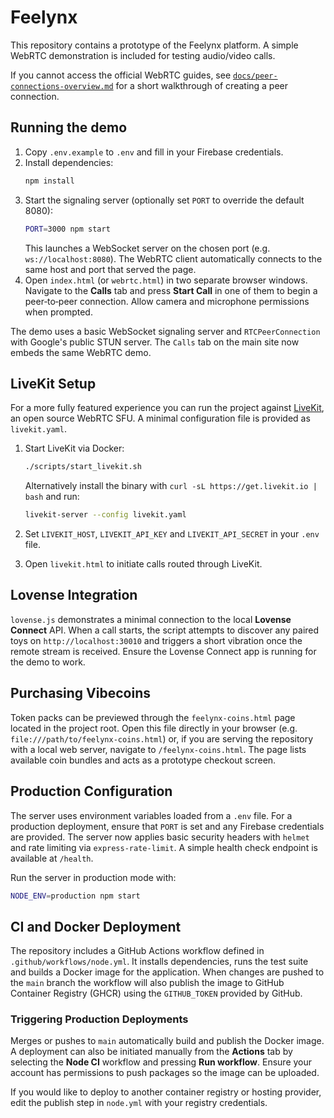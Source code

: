 # Feelynx

This repository contains a prototype of the Feelynx platform. A simple WebRTC demonstration is included for testing audio/video calls.

If you cannot access the official WebRTC guides, see [`docs/peer-connections-overview.md`](docs/peer-connections-overview.md) for a short walkthrough of creating a peer connection.

## Running the demo
1. Copy `.env.example` to `.env` and fill in your Firebase credentials.
2. Install dependencies:
   ```bash
   npm install
   ```
3. Start the signaling server (optionally set `PORT` to override the default 8080):
   ```bash
   PORT=3000 npm start
   ```
   This launches a WebSocket server on the chosen port (e.g. `ws://localhost:8080`).
   The WebRTC client automatically connects to the same host and port that served the page.
4. Open `index.html` (or `webrtc.html`) in two separate browser windows. Navigate to the **Calls** tab and press **Start Call** in one of them to begin a peer‑to‑peer connection. Allow camera and microphone permissions when prompted.

The demo uses a basic WebSocket signaling server and `RTCPeerConnection` with Google's public STUN server. The `Calls` tab on the main site now embeds the same WebRTC demo.

## LiveKit Setup

For a more fully featured experience you can run the project against [LiveKit](https://github.com/livekit/livekit), an open source WebRTC SFU. A minimal configuration file is provided as `livekit.yaml`.

1. Start LiveKit via Docker:

   ```bash
   ./scripts/start_livekit.sh
   ```

   Alternatively install the binary with `curl -sL https://get.livekit.io | bash` and run:

   ```bash
   livekit-server --config livekit.yaml
   ```

2. Set `LIVEKIT_HOST`, `LIVEKIT_API_KEY` and `LIVEKIT_API_SECRET` in your `.env` file.
3. Open `livekit.html` to initiate calls routed through LiveKit.

## Lovense Integration

`lovense.js` demonstrates a minimal connection to the local **Lovense Connect** API. When a call starts, the script attempts to discover any paired toys on `http://localhost:30010` and triggers a short vibration once the remote stream is received. Ensure the Lovense Connect app is running for the demo to work.

## Purchasing Vibecoins

Token packs can be previewed through the `feelynx-coins.html` page located in
the project root. Open this file directly in your browser (e.g.
`file:///path/to/feelynx-coins.html`) or, if you are serving the repository with
a local web server, navigate to `/feelynx-coins.html`. The page lists available
coin bundles and acts as a prototype checkout screen.

## Production Configuration

The server uses environment variables loaded from a `.env` file. For a
production deployment, ensure that `PORT` is set and any Firebase credentials
are provided. The server now applies basic security headers with `helmet` and
rate limiting via `express-rate-limit`. A simple health check endpoint is
available at `/health`.

Run the server in production mode with:

```bash
NODE_ENV=production npm start
```

## CI and Docker Deployment

The repository includes a GitHub Actions workflow defined in
`.github/workflows/node.yml`. It installs dependencies, runs the test suite and
builds a Docker image for the application. When changes are pushed to the
`main` branch the workflow will also publish the image to GitHub Container
Registry (GHCR) using the `GITHUB_TOKEN` provided by GitHub.

### Triggering Production Deployments

Merges or pushes to `main` automatically build and publish the Docker image. A
deployment can also be initiated manually from the **Actions** tab by selecting
the **Node CI** workflow and pressing **Run workflow**. Ensure your account has
permissions to push packages so the image can be uploaded.

If you would like to deploy to another container registry or hosting provider,
edit the publish step in `node.yml` with your registry credentials.
